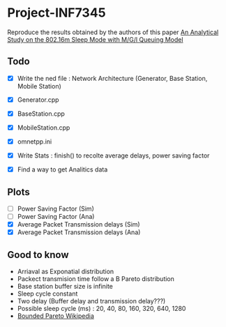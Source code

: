 # Project-INF7345
Reproduce the results obtained by the authors of this paper [An Analytical Study on the 802.16m Sleep Mode with M/G/l Queuing Model](https://ieeexplore.ieee.org/stamp/stamp.jsp?tp=&arnumber=6336535)


## Todo
- [x] Write the ned file : Network Architecture (Generator, Base Station, Mobile Station)
- [x] Generator.cpp
- [x] BaseStation.cpp 
- [x] MobileStation.cpp
- [x] omnetpp.ini 
- [x] Write Stats : finish() to recolte average delays, power saving factor

- [x] Find a way to get Analitics data



## Plots 
- [ ] Power Saving Factor (Sim)
- [ ] Power Saving Factor (Ana)
- [x] Average Packet Transmission delays (Sim)
- [x] Average Packet Transmission delays (Ana)

## Good to know
- Arriaval as Exponatial distribution
- Packect transmision time follow a B Pareto distribution
- Base station buffer size is infinite
- Sleep cycle constant
- Two delay (Buffer delay and transmission delay???)
- Possible sleep cycle (ms) : 20, 40, 80, 160, 320, 640, 1280
- [Bounded Pareto Wikipedia](https://en.wikipedia.org/wiki/Pareto_distribution#Bounded_Pareto_distribution)
